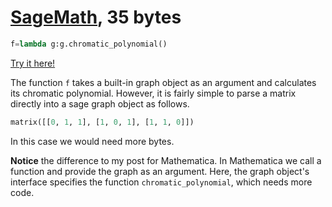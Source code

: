 # [SageMath][1], 35 bytes
    
```python
f=lambda g:g.chromatic_polynomial()
```    
[Try it here!][2]
    
The function `f` takes a built-in graph object as an argument and calculates its chromatic polynomial. However, it is fairly simple to parse a matrix directly into a sage graph object as follows.

```python
matrix([[0, 1, 1], [1, 0, 1], [1, 1, 0]])
```

In this case we would need more bytes.

**Notice** the difference to my post for Mathematica. In Mathematica we call a function and provide the graph as an argument. Here, the graph object's interface specifies the function `chromatic_polynomial`, which needs more code.
    
[1]: https://julialang.org/
[2]: https://sagecell.sagemath.org/?z=eJxLL0osyCjWc65Mzkl1B7E1jDX1kjOK8nMTSzKT4wvycyrz8nMzE3M0NAFgbQ_2&lang=sage&interacts=eJyLjgUAARUAuQ==